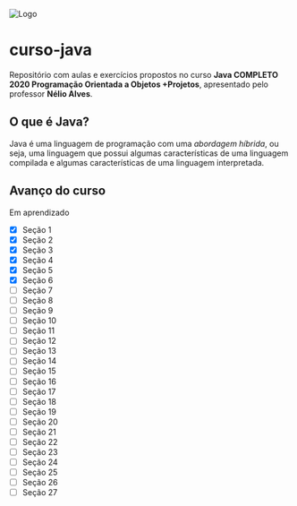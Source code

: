 ![Logo](https://logos-download.com/wp-content/uploads/2016/10/Java_logo_icon.png "Logo")

# curso-java
Repositório com aulas e exercícios propostos no curso **Java COMPLETO 2020 Programação Orientada a Objetos +Projetos**, apresentado pelo professor **Nélio Alves**.

## O que é Java? 
Java é uma linguagem de programação com uma *abordagem híbrida*, ou seja, uma linguagem que possui algumas características de uma linguagem compilada e algumas características de uma linguagem interpretada.

## Avanço do curso
Em aprendizado

- [x] Seção 1
- [x] Seção 2
- [x] Seção 3
- [x] Seção 4
- [x] Seção 5
- [x] Seção 6
- [ ] Seção 7
- [ ] Seção 8
- [ ] Seção 9
- [ ] Seção 10
- [ ] Seção 11
- [ ] Seção 12
- [ ] Seção 13
- [ ] Seção 14
- [ ] Seção 15
- [ ] Seção 16
- [ ] Seção 17
- [ ] Seção 18
- [ ] Seção 19
- [ ] Seção 20
- [ ] Seção 21
- [ ] Seção 22
- [ ] Seção 23
- [ ] Seção 24
- [ ] Seção 25
- [ ] Seção 26
- [ ] Seção 27

